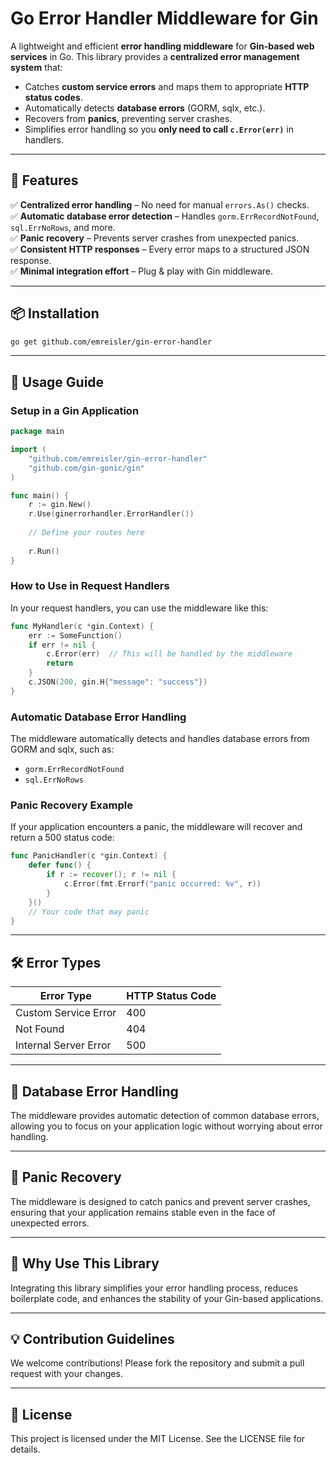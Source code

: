 # Go Error Handler Middleware for Gin

A lightweight and efficient **error handling middleware** for **Gin-based web services** in Go. This library provides a **centralized error management system** that:
- Catches **custom service errors** and maps them to appropriate **HTTP status codes**.
- Automatically detects **database errors** (GORM, sqlx, etc.).
- Recovers from **panics**, preventing server crashes.
- Simplifies error handling so you **only need to call `c.Error(err)`** in handlers.

---

## **🚀 Features**
✅ **Centralized error handling** – No need for manual `errors.As()` checks.  
✅ **Automatic database error detection** – Handles `gorm.ErrRecordNotFound`, `sql.ErrNoRows`, and more.  
✅ **Panic recovery** – Prevents server crashes from unexpected panics.  
✅ **Consistent HTTP responses** – Every error maps to a structured JSON response.  
✅ **Minimal integration effort** – Plug & play with Gin middleware.

---

## **📦 Installation**
```sh
go get github.com/emreisler/gin-error-handler
```

---

## **📖 Usage Guide**

### **Setup in a Gin Application**
```go
package main

import (
    "github.com/emreisler/gin-error-handler"
    "github.com/gin-gonic/gin"
)

func main() {
    r := gin.New()
    r.Use(ginerrorhandler.ErrorHandler())
    
    // Define your routes here
    
    r.Run()
}
```

### **How to Use in Request Handlers**
In your request handlers, you can use the middleware like this:
```go
func MyHandler(c *gin.Context) {
    err := SomeFunction()
    if err != nil {
        c.Error(err)  // This will be handled by the middleware
        return
    }
    c.JSON(200, gin.H{"message": "success"})
}
```

### **Automatic Database Error Handling**
The middleware automatically detects and handles database errors from GORM and sqlx, such as:
- `gorm.ErrRecordNotFound`
- `sql.ErrNoRows`

### **Panic Recovery Example**
If your application encounters a panic, the middleware will recover and return a 500 status code:
```go
func PanicHandler(c *gin.Context) {
    defer func() {
        if r := recover(); r != nil {
            c.Error(fmt.Errorf("panic occurred: %v", r))
        }
    }()
    // Your code that may panic
}
```

---

## **🛠 Error Types**
| Error Type                     | HTTP Status Code |
|--------------------------------|------------------|
| Custom Service Error           | 400              |
| Not Found                      | 404              |
| Internal Server Error          | 500              |

---

## **💾 Database Error Handling**
The middleware provides automatic detection of common database errors, allowing you to focus on your application logic without worrying about error handling.

---

## **🚨 Panic Recovery**
The middleware is designed to catch panics and prevent server crashes, ensuring that your application remains stable even in the face of unexpected errors.

---

## **🤝 Why Use This Library**
Integrating this library simplifies your error handling process, reduces boilerplate code, and enhances the stability of your Gin-based applications.

---

## **💡 Contribution Guidelines**
We welcome contributions! Please fork the repository and submit a pull request with your changes.

---

## **📄 License**
This project is licensed under the MIT License. See the LICENSE file for details.